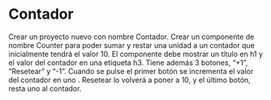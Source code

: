 # Contador

Crear un proyecto nuevo con nombre Contador. Crear un componente de nombre Counter para
poder sumar y restar una unidad a un contador que inicialmente tendrá el valor 10. El componente
debe mostrar un título en h1 y el valor del contador en una etiqueta h3. Tiene además 3 botones,
“+1”, “Resetear” y “-1”. Cuando se pulse el primer botón se incrementa el valor del contador en uno
. Resetear lo volverá a poner a 10, y el último botón, resta uno al contador.

